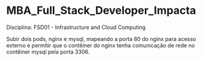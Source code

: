 # MBA_Full_Stack_Developer_Impacta

Disciplina: FSD01 - Infrastructure and Cloud Computing

Subir dois pods, nginx e mysql, mapeando a porta 80 do nginx para acesso externo e permitir que o contêiner do nginx tenha comunicação de rede no contêiner mysql pela porta 3306.